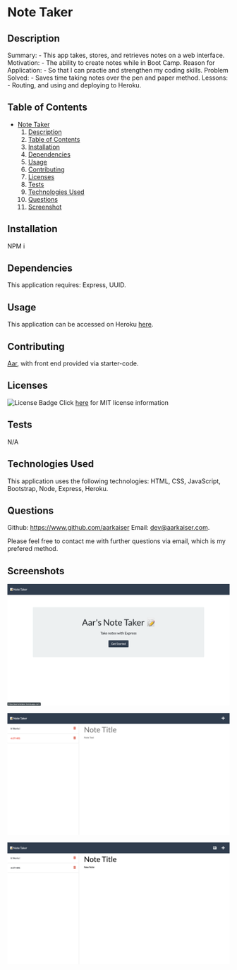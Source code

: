 
# Note Taker
          
## Description

Summary: - This app takes, stores, and retrieves notes on a web interface.
Motivation: - The ability to create notes while in Boot Camp.
Reason for Application: - So that I can practie and strengthen my coding skills.
Problem Solved: - Saves time taking notes over the pen and paper method.
Lessons: - Routing, and using and deploying to Heroku.

## Table of Contents

- [Note Taker](#note-taker)
    1. [Description](#description)
    2. [Table of Contents](#table-of-contents)
    3. [Installation](#installation)
    4. [Dependencies](#dependencies)
    5. [Usage](#usage)
    6. [Contributing](#contributing)
    7. [Licenses](#licenses)
    8. [Tests](#tests)
    9. [Technologies Used](#technologies-used)
    10. [Questions](#questions)
    11. [Screenshot](#screenshot)

## Installation

NPM i

## Dependencies

This application requires: Express, UUID.

## Usage

This application can be accessed on Heroku [here](https://aarnotetaker.herokuapp.com/).

## Contributing

[Aar](https://www.github.com/aarkaiser), with front end provided via starter-code.

## Licenses

![License Badge](https://img.shields.io/badge/mit-license-blue)
Click [here](https://choosealicense.com/licenses/mit) for MIT license information


## Tests

N/A

## Technologies Used

This application uses the following technologies: HTML, CSS, JavaScript, Bootstrap, Node, Express, Heroku.

## Questions

Github: https://www.github.com/aarkaiser
Email: dev@aarkaiser.com.

Please feel free to contact me with further questions via email, which is my prefered method.

## Screenshots

![Screenshot](https://raw.githubusercontent.com/AarKaiser/note_taker/main/assets/images/screenshot_1.png)

![Screenshot](https://raw.githubusercontent.com/AarKaiser/note_taker/main/assets/images/screenshot_2.png)

![Screenshot](https://raw.githubusercontent.com/AarKaiser/note_taker/main/assets/images/screenshot_3.png)
